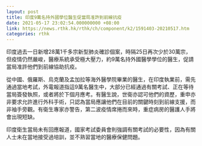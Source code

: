 ```yaml
---
layout: post
title: 印度9萬名持外國學位醫生促當局准許到前線抗疫
date: 2021-05-17 23:02:54.000000000 +08:00
link: https://news.rthk.hk/rthk/ch/component/k2/1591403-20210517.htm
categories: rthk
---
```


印度過去一日新增28萬1千多宗新型肺炎確診個案，時隔25日再次少於30萬宗，但疫情仍然嚴峻，醫療系統承受極大壓力，約9萬名持外國醫學學位的醫生，促請當局准許他們到前線協助抗疫。

從中國、俄羅斯、烏克蘭及孟加拉等海外醫學院畢業的醫生，在印度執業前，需先通過當地考試，外電報道指這9萬名醫生中，大部分已經通過有關考試、正在等待當局簽發執照，或者將於下個月應考。有醫生說，世衛亦認可他們的資歷，重申亦非要求允許進行外科手術，只認為當局應讓他們在目前的關鍵時刻到前線支援，而非袖手旁觀。有衛生專家亦警告，第二波疫情席捲而來時，重症病房的醫護人手將會出現短缺。

印度衛生當局未有回應報道，國家考試委員會則強調有關考試的必要性，因為有關人士未在當地接受過培訓，並不熟習當地的醫療保健問題。
